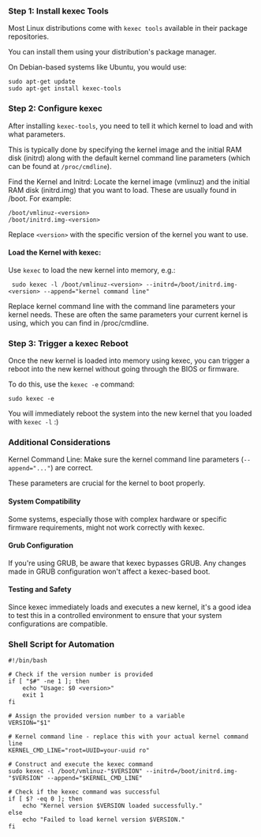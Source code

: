 ### Step 1: Install kexec Tools
Most Linux distributions come with `kexec tools` available in their package repositories. 

You can install them using your distribution's package manager. 

On Debian-based systems like Ubuntu, you would use:

```
sudo apt-get update
sudo apt-get install kexec-tools
```
### Step 2: Configure kexec
After installing `kexec-tools`, you need to tell it which kernel to load and with what parameters. 

This is typically done by specifying the kernel image and the initial RAM disk (initrd) along with the default kernel command line parameters (which can be found at `/proc/cmdline`).

Find the Kernel and Initrd:
Locate the kernel image (vmlinuz) and the initial RAM disk (initrd.img) that you want to load. These are usually found in /boot. For example:

```
/boot/vmlinuz-<version>
/boot/initrd.img-<version>
```
Replace `<version>` with the specific version of the kernel you want to use.

#### Load the Kernel with kexec:

Use `kexec` to load the new kernel into memory, e.g.:

```
 sudo kexec -l /boot/vmlinuz-<version> --initrd=/boot/initrd.img-<version> --append="kernel command line"
```
Replace kernel command line with the command line parameters your kernel needs. These are often the same parameters your current kernel is using, which you can find in /proc/cmdline.

### Step 3: Trigger a kexec Reboot
Once the new kernel is loaded into memory using kexec, you can trigger a reboot into the new kernel without going through the BIOS or firmware.

To do this, use the `kexec -e` command:
```
sudo kexec -e
```

You will immediately reboot the system into the new kernel that you loaded with `kexec -l` :)

### Additional Considerations
Kernel Command Line: Make sure the kernel command line parameters (`--append="..."`) are correct. 

These parameters are crucial for the kernel to boot properly.
  

#### System Compatibility
Some systems, especially those with complex hardware or specific firmware requirements, might not work correctly with kexec.

  
#### Grub Configuration
If you're using GRUB, be aware that kexec bypasses GRUB. Any changes made in GRUB configuration won't affect a kexec-based boot.
#### Testing and Safety
Since kexec immediately loads and executes a new kernel, it's a good idea to test this in a controlled environment to ensure that your system configurations are compatible.

### Shell Script for Automation
```
#!/bin/bash

# Check if the version number is provided
if [ "$#" -ne 1 ]; then
    echo "Usage: $0 <version>"
    exit 1
fi

# Assign the provided version number to a variable
VERSION="$1"

# Kernel command line - replace this with your actual kernel command line
KERNEL_CMD_LINE="root=UUID=your-uuid ro"

# Construct and execute the kexec command
sudo kexec -l /boot/vmlinuz-"$VERSION" --initrd=/boot/initrd.img-"$VERSION" --append="$KERNEL_CMD_LINE"

# Check if the kexec command was successful
if [ $? -eq 0 ]; then
    echo "Kernel version $VERSION loaded successfully."
else
    echo "Failed to load kernel version $VERSION."
fi
```
